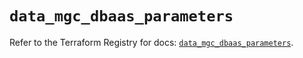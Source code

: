 # `data_mgc_dbaas_parameters`

Refer to the Terraform Registry for docs: [`data_mgc_dbaas_parameters`](https://registry.terraform.io/providers/magalucloud/mgc/0.39.0/docs/data-sources/dbaas_parameters).
